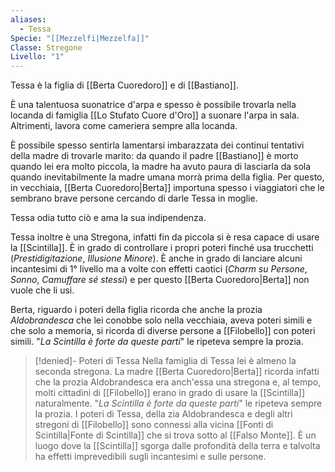 ```yaml
---
aliases:
  - Tessa
Specie: "[[Mezzelfi|Mezzelfa]]"
Classe: Stregone
Livello: "1"
---
```

Tessa è la figlia di [[Berta Cuoredoro]] e di [[Bastiano]]. 

È una talentuosa suonatrice d'arpa e spesso è possibile trovarla nella locanda di famiglia [[Lo Stufato Cuore d'Oro]] a suonare l'arpa in sala. Altrimenti, lavora come cameriera sempre alla locanda.

È possibile spesso sentirla lamentarsi imbarazzata dei continui tentativi della madre di trovarle marito: da quando il padre [[Bastiano]] è morto quando lei era molto piccola, la madre ha avuto paura di lasciarla da sola quando inevitabilmente la madre umana morrà prima della figlia. Per questo, in vecchiaia, [[Berta Cuoredoro|Berta]] importuna spesso i viaggiatori che le sembrano brave persone cercando di darle Tessa in moglie.

Tessa odia tutto ciò e ama la sua indipendenza.

Tessa inoltre è una Stregona, infatti fin da piccola si è resa capace di usare la [[Scintilla]]. È in grado di controllare i propri poteri finché usa trucchetti (*Prestidigitazione*, *Illusione Minore*). È anche in grado di lanciare alcuni incantesimi di 1° livello ma a volte con effetti caotici (*Charm su Persone*, *Sonno*, *Camuffare sé stessi*) e per questo [[Berta Cuoredoro|Berta]] non vuole che li usi. 

Berta, riguardo i poteri della figlia ricorda che anche la prozia *Aldobrandesca* che lei conobbe solo nella vecchiaia, aveva poteri simili e che solo a memoria, si ricorda di diverse persone a [[Filobello]] con poteri simili. "*La Scintilla è forte da queste parti*" le ripeteva sempre la prozia.

> [!denied]- Poteri di Tessa
> Nella famiglia di Tessa lei è almeno la seconda stregona. La madre [[Berta Cuoredoro|Berta]] ricorda infatti che la prozia Aldobrandesca era anch'essa una stregona e, al tempo, molti cittadini di [[Filobello]] erano in grado di usare la [[Scintilla]] naturalmente. "*La Scintilla è forte da queste parti*" le ripeteva sempre la prozia.
> I poteri di Tessa, della zia Aldobrandesca e degli altri stregoni di [[Filobello]] sono connessi alla vicina [[Fonti di Scintilla|Fonte di Scintilla]] che si trova sotto al [[Falso Monte]]. È un luogo dove la [[Scintilla]] sgorga dalle profondità della terra e talvolta ha effetti imprevedibili sugli incantesimi e sulle persone. 
